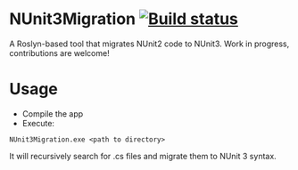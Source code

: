 
# NUnit3Migration [![Build status](https://ci.appveyor.com/api/projects/status/j9tgafnrx4iwm2uk?svg=true)](https://ci.appveyor.com/project/timootei/nunit3migration)
A Roslyn-based tool that migrates NUnit2 code to NUnit3. Work in progress, contributions are welcome!

# Usage
* Compile the app
* Execute:
```
NUnit3Migration.exe <path to directory>
```

It will recursively search for .cs files and migrate them to NUnit 3 syntax.
